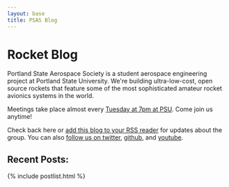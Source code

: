 ```yaml
---
layout: base
title: PSAS Blog
---
```


# Rocket Blog

Portland State Aerospace Society is a student aerospace engineering project at
Portland State University. We're building ultra-low-cost, open source rockets
that feature some of the most sophisticated amateur rocket avionics systems
in the world.

Meetings take place almost every
[Tuesday at 7pm at PSU](http://psas.pdx.edu/Schedule/). Come join us anytime!

Check back here or [add this blog to your RSS reader](/feed.xml) for updates
about the group. You can also
[follow us on twitter](https://twitter.com/pdxaerospace),
[github](https://github.com/psas),
and [youtube](http://www.youtube.com/user/psasrockets).


## Recent Posts:

{% include postlist.html %}
